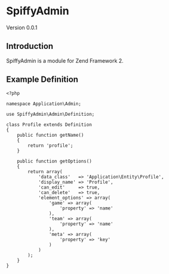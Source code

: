 SpiffyAdmin
========
Version 0.0.1

Introduction
------------
SpiffyAdmin is a module for Zend Framework 2.

Example Definition
------------------
    <?php
    
    namespace Application\Admin;
    
    use SpiffyAdmin\Admin\Definition;
    
    class Profile extends Definition
    {
        public function getName()
        {
            return 'profile';
        }
        
        public function getOptions()
        {
            return array(
                'data_class'   => 'Application\Entity\Profile',
                'display_name' => 'Profile',
                'can_edit'     => true,
                'can_delete'   => true,
                'element_options' => array(
                    'game' => array(
                        'property' => 'name'
                    ),
                    'team' => array(
                        'property' => 'name'
                    ),
                    'meta' => array(
                        'property' => 'key'
                    )
                )
            );
        }
    }
